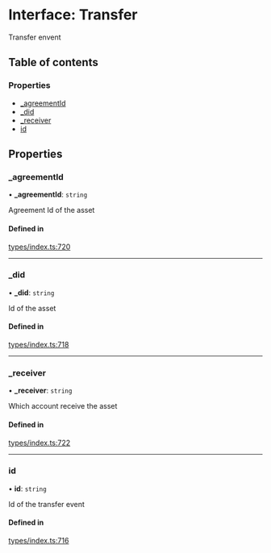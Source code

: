 # Interface: Transfer

Transfer envent

## Table of contents

### Properties

- [\_agreementId](Transfer.md#_agreementid)
- [\_did](Transfer.md#_did)
- [\_receiver](Transfer.md#_receiver)
- [id](Transfer.md#id)

## Properties

### \_agreementId

• **\_agreementId**: `string`

Agreement Id of the asset

#### Defined in

[types/index.ts:720](https://github.com/nevermined-io/components-catalog/blob/136388c/lib/src/types/index.ts#L720)

___

### \_did

• **\_did**: `string`

Id of the asset

#### Defined in

[types/index.ts:718](https://github.com/nevermined-io/components-catalog/blob/136388c/lib/src/types/index.ts#L718)

___

### \_receiver

• **\_receiver**: `string`

Which account receive the asset

#### Defined in

[types/index.ts:722](https://github.com/nevermined-io/components-catalog/blob/136388c/lib/src/types/index.ts#L722)

___

### id

• **id**: `string`

Id of the transfer event

#### Defined in

[types/index.ts:716](https://github.com/nevermined-io/components-catalog/blob/136388c/lib/src/types/index.ts#L716)
